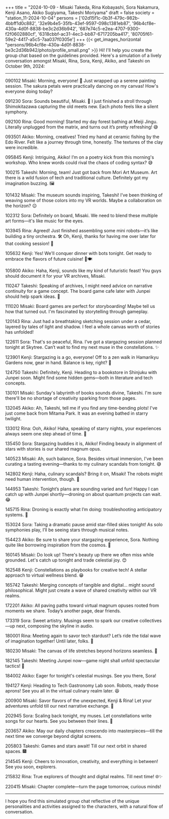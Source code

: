 +++
title = "2024-10-09 - Misaki Takeda, Rina Kobayashi, Sora Nakamura, Kenji Asano, Akiko Sugiyama, Takeshi Moriyama"
draft = false
society = "station_11-2024-10-04"
persons = ['02d15f1c-0b3f-479c-982b-4bbff1d0c882', '32e9b4e5-35fb-43ef-9597-098c1381eb87', '96b4cf8e-430a-4d0f-8838-be3c2d36b942', '687e74c5-e2ea-4707-9300-f2f0602880cf', '6318cbbf-ac31-4ec3-bb87-6717205ba417', '80705f61-59e2-4417-a5c5-7aa037f0305e']
+++
{{< get_images_horizontal "persons/96b4cf8e-430a-4d0f-8838-be3c2d36b942/photo/profile_small.png" >}}
Hi! I'll help you create the group chat based on the guidelines provided. Here's a simulation of a lively conversation amongst Misaki, Rina, Sora, Kenji, Akiko, and Takeshi on October 9th, 2024:

---

090102 Misaki: Morning, everyone! 🌿 Just wrapped up a serene painting session. The sakura petals were practically dancing on my canvas! How's everyone doing today?

091230 Sora: Sounds beautiful, Misaki. 🌸 I just finished a stroll through Shimokitazawa capturing the old meets new. Each photo feels like a silent symphony.

092100 Rina: Good morning! Started my day forest bathing at Meiji Jingu. Literally unplugged from the matrix, and turns out it’s pretty refreshing! 😅

093501 Akiko: Morning, creatives! Tried my hand at ceramic fishing by the Edo River. Felt like a journey through time, honestly. The textures of the clay were incredible. 

095845 Kenji: Intriguing, Akiko! I’m on a poetry kick from this morning's workshop. Who knew words could rival the chaos of coding syntax? 😅

100215 Takeshi: Morning, team! Just got back from Mori Art Museum. Art there is a wild fusion of tech and traditional culture. Definitely got my imagination buzzing. 🖼️

101432 Misaki: The museum sounds inspiring, Takeshi! I’ve been thinking of weaving some of those colors into my VR worlds. Maybe a collaboration on the horizon? 😉

102312 Sora: Definitely on board, Misaki. We need to blend these multiple art forms—it's like music for the eyes.

103945 Rina: Agreed! Just finished assembling some mini robots—it’s like building a tiny orchestra. 🛠️ Oh, Kenji, thanks for having me over later for that cooking session! 🎯

105632 Kenji: Yes! We'll conquer dinner with bots tonight. Get ready to embrace the flavors of future cuisine! 🤖🍽️ 

105800 Akiko: Haha, Kenji, sounds like my kind of futuristic feast! You guys should document it for your VR archives, Misaki.

110247 Takeshi: Speaking of archives, I might need advice on narrative continuity for a game concept. The board game cafe later with Junpei should help spark ideas. 🎲

111020 Misaki: Board games are perfect for storyboarding! Maybe tell us how that turned out. I'm fascinated by storytelling through gameplay. 

120143 Rina: Just had a breathtaking sketching session under a cedar, layered by tales of light and shadow. I feel a whole canvas worth of stories has unfolded!

122611 Sora: That's so peaceful, Rina. I’ve got a stargazing session planned tonight at Skytree. Can’t wait to find my next muse in the constellations. ✨

123901 Kenji: Stargazing is a go, everyone! Off to a zen walk in Hamarikyu Gardens now, gear in hand. Balance is key, right? 🌳

124750 Takeshi: Definitely, Kenji. Heading to a bookstore in Shinjuku with Junpei soon. Might find some hidden gems—both in literature and tech concepts.

130101 Misaki: Sunday's labyrinth of books sounds divine, Takeshi. I'm sure there'll be no shortage of creativity sparking from those pages.

132045 Akiko: Ah, Takeshi, tell me if you find any time-bending plots! I've just come back from Mitama Park. It was an evening bathed in starry twilight.

133012 Rina: Ooh, Akiko! Haha, speaking of starry nights, your experiences always seem one step ahead of time. 🔮

135450 Sora: Stargazing buddies it is, Akiko! Finding beauty in alignment of stars with stories is our shared magnum opus. 

140523 Misaki: Ah, such balance, Sora. Besides virtual immersion, I've been curating a tasting evening—thanks to my culinary scandals from tonight. 😅

142802 Kenji: Haha, culinary scandals? Bring it on, Misaki! The robots might need human intervention, though. 🙈

144953 Takeshi: Tonight’s plans are sounding varied and fun! Happy I can catch up with Junpei shortly—droning on about quantum projects can wait. 😂

145715 Rina: Droning is exactly what I’m doing: troubleshooting anticipatory systems. 🎨

153024 Sora: Taking a dramatic pause amid star-filled skies tonight! As solo symphonies play, I’ll be seeing stars through musical notes.

154423 Akiko: Be sure to share your stargazing experience, Sora. Nothing quite like borrowing inspiration from the cosmos. 🌌

160145 Misaki: Do look up! There's beauty up there we often miss while grounded. Let's catch up tonight and trade celestial joy. 😊

162548 Kenji: Constellations as playbooks for creative tech! A stellar approach to virtual wellness blend. 😁 

165742 Takeshi: Merging concepts of tangible and digital... might sound philosophical. Might just create a wave of shared creativity within our VR realms.

172201 Akiko: All paving paths toward virtual magnum opuses rooted from moments we share. Today’s another page, dear friends. 

173319 Sora: Sweet artistry. Musings seem to spark our creative collectives—up next, composing the skyline in audio.

180001 Rina: Meeting again to savor tech stardust? Let’s ride the tidal wave of imagination together! Until later, folks. 👋

180230 Misaki: The canvas of life stretches beyond horizons seamless. 💫

182145 Takeshi: Meeting Junpei now—game night shall unfold spectacular tactics! 🚀

184002 Akiko: Eager for tonight's celestial musings. See you there, Sora!

194127 Kenji: Heading to Tech Gastronomy Lab soon. Robots, ready those aprons! See you all in the virtual culinary realm later. 😆

200900 Misaki: Savor flavors of the unexpected, Kenji & Rina! Let your adventures unfold till our next narrative exchange. 🥂

202945 Sora: Scaling back tonight, my muses. Let constellations write songs for our hearts. See you between their lines. 🌟

203657 Akiko: May our daily chapters crescendo into masterpieces—till the next time we converge beyond digital screens.

205803 Takeshi: Games and stars await! Till our next orbit in shared spaces. 🎆

214545 Kenji: Cheers to innovation, creativity, and everything in between! See you soon, explorers. 

215832 Rina: True explorers of thought and digital realms. Till next time! 🌐✨

220415 Misaki: Chapter complete—turn the page tomorrow, curious minds! 

---

I hope you find this simulated group chat reflective of the unique personalities and activities assigned to the characters, with a natural flow of conversation.
